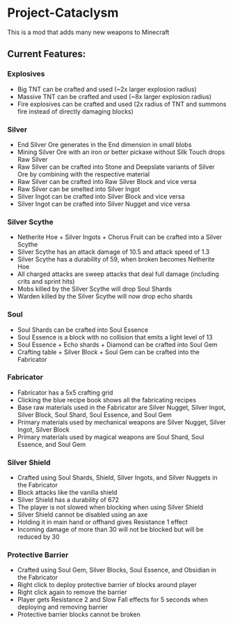 # Project-Cataclysm

This is a mod that adds many new weapons to Minecraft

## Current Features:
### Explosives
- Big TNT can be crafted and used (~2x larger explosion radius)
- Massive TNT can be crafted and used (~8x larger explosion radius)
- Fire explosives can be crafted and used (2x radius of TNT and summons fire instead of directly damaging blocks)

### Silver
- End Silver Ore generates in the End dimension in small blobs
- Mining Silver Ore with an iron or better pickaxe without Silk Touch drops Raw Silver
- Raw Silver can be crafted into Stone and Deepslate variants of Silver Ore by combining with the respective material
- Raw Silver can be crafted into Raw Silver Block and vice versa
- Raw Silver can be smelted into Silver Ingot
- Silver Ingot can be crafted into Silver Block and vice versa
- Silver Ingot can be crafted into Silver Nugget and vice versa

### Silver Scythe
- Netherite Hoe + Silver Ingots + Chorus Fruit can be crafted into a Silver Scythe
- Silver Scythe has an attack damage of 10.5 and attack speed of 1.3
- Silver Scythe has a durability of 59, when broken becomes Netherite Hoe
- All charged attacks are sweep attacks that deal full damage (including crits and sprint hits)
- Mobs killed by the Silver Scythe will drop Soul Shards
- Warden killed by the Silver Scythe will now drop echo shards

### Soul
- Soul Shards can be crafted into Soul Essence
- Soul Essence is a block with no collision that emits a light level of 13
- Soul Essence + Echo shards + Diamond can be crafted into Soul Gem
- Crafting table + Silver Block + Soul Gem can be crafted into the Fabricator

### Fabricator
- Fabricator has a 5x5 crafting grid
- Clicking the blue recipe book shows all the fabricating recipes
- Base raw materials used in the Fabricator are Silver Nugget, Silver Ingot, Silver Block, Soul Shard, Soul Essence, and Soul Gem
- Primary materials used by mechanical weapons are Silver Nugget, Silver Ingot, Silver Block
- Primary materials used by magical weapons are Soul Shard, Soul Essence, and Soul Gem

### Silver Shield
- Crafted using Soul Shards, Shield, Silver Ingots, and Silver Nuggets in the Fabricator
- Block attacks like the vanilla shield
- Silver Shield has a durability of 672
- The player is not slowed when blocking when using Silver Shield
- Silver Shield cannot be disabled using an axe
- Holding it in main hand or offhand gives Resistance 1 effect
- Incoming damage of more than 30 will not be blocked but will be reduced by 30

### Protective Barrier
- Crafted using Soul Gem, Silver Blocks, Soul Essence, and Obsidian in the Fabricator
- Right click to deploy protective barrier of blocks around player
- Right click again to remove the barrier
- Player gets Resistance 2 and Slow Fall effects for 5 seconds when deploying and removing barrier
- Protective barrier blocks cannot be broken
